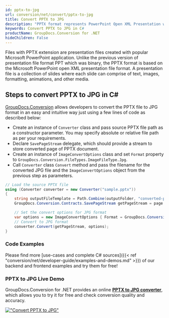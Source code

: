 ```yaml
---
id: pptx-to-jpg
url: conversion/net/convert/pptx-to-jpg
title: Convert PPTX to JPG
description: "PPTX format represents PowerPoint Open XML Presentation with .pptx extension. Learn how to convert PPTX to JPG file programmatically in C# language using GroupDocs.Conversion for .NET library."
keywords: Convert PPTX to JPG in C#
productName: GroupDocs.Conversion for .NET
hideChildren: False
---
```


Files with PPTX extension are presentation files created with popular Microsoft PowerPoint application. Unlike the previous version of presentation file format PPT which was binary, the PPTX format is based on the Microsoft PowerPoint open XML presentation file format. A presentation file is a collection of slides where each slide can comprise of text, images, formatting, animations, and other media.

## Steps to convert PPTX to JPG in C#

[GroupDocs.Conversion](https://products.groupdocs.com/conversion/net) allows developers to convert the PPTX file to JPG format in an easy and intuitive way just using a few lines of code as described below:

* Create an instance of `Converter` class and pass source PPTX file path as a constructor parameter. You may specify absolute or relative file path as per your requirements. 
* Declare `SavePageStream` delegate, which should provide a stream to store converted page of PPTX document.
* Create an instance of `ImageConvertOptions` class and set `Format` property to `GroupDocs.Conversion.FileTypes.ImageFileType.Jpg`.
* Call `Converter` class `Convert` method and pass the filename for the converted JPG file and the `ImageConvertOptions` object from the previous step as parameters.

```csharp
// Load the source PPTX file
using (Converter converter = new Converter("sample.pptx"))
{
    string outputFileTemplate = Path.Combine(outputFolder, "converted-page-{0}.jpg");
    GroupDocs.Conversion.Contracts.SavePageStream getPageStream = page => new FileStream(string.Format(outputFileTemplate, page), FileMode.Create);

    // Set the convert options for JPG format
    var options = new ImageConvertOptions { Format = GroupDocs.Conversion.FileTypes.ImageFileType.Jpg };   
    // Convert to JPG format
    converter.Convert(getPageStream, options);
}
```

### Code Examples

Please find more [use-cases and complete C# sources]({{< ref "conversion/net/developer-guide/examples-and-demos.md" >}}) of our backend and frontend examples and try them for free!

### PPTX to JPG Live Demo

GroupDocs.Conversion for .NET provides an online [**PPTX to JPG converter**](https://products.groupdocs.app/conversion/pptx-to-jpg), which allows you to try it for free and check conversion quality and accuracy.

[!["Convert PPTX to JPG"](conversion/net/images/convert-to-jpg/convert-pptx-to-jpg.png)](https://products.groupdocs.app/conversion/pptx-to-jpg)